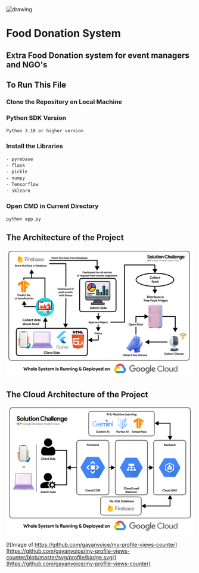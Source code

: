 <img src="https://github.com/Ganeshkharde1/solutionchallenge/assets/97901582/fd9e2658-0e3a-458c-8bf9-5eaa4e2f94ed" alt="drawing" width="500"/>

# Food Donation System 
## Extra Food Donation system for event managers and NGO's


## To Run This File

### Clone the Repository on Local Machine


### Python SDK Version
```bash
Python 3.10 or higher version
```



### Install the Libraries
```bash
- pyrebase
- flask
- pickle
- numpy
- Tensorflow
- sklearn
  ```

### Open CMD in Current Directory

```bash
python app.py
```

## The Architecture of the Project

<img src="https://github.com/Ganeshkharde1/solutionchallenge/blob/main/working-architecture.png" alt="drawing" width="700"/>

## The Cloud Architecture of the Project

<img src="https://github.com/Ganeshkharde1/solutionchallenge/blob/main/cloud-architecture.png" alt="drawing" width="700"/>

[![Image of https://github.com/gayanvoice/my-profile-views-counter](https://github.com/gayanvoice/my-profile-views-counter/blob/master/svg/profile/badge.svg)](https://github.com/gayanvoice/my-profile-views-counter)
